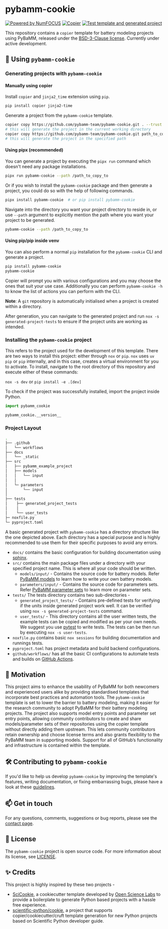 # pybamm-cookie

<!-- TODO: configure badges -->

<!-- [![Actions Status][actions-badge]][actions-link]
[![Documentation Status][rtd-badge]][rtd-link]

[![PyPI version][pypi-version]][pypi-link]
[![Conda-Forge][conda-badge]][conda-link]
[![PyPI platforms][pypi-platforms]][pypi-link]

[![GitHub Discussions][github-discussions-badge]][github-discussions-link]

[actions-badge]:            https://github.com/pybamm-team/pybamm-cookie/workflows/CI/badge.svg
[actions-link]:             https://github.com/pybamm-team/pybamm-cookie/actions
[conda-badge]:              https://img.shields.io/conda/vn/conda-forge/pybamm-cookie
[conda-link]:               https://github.com/conda-forge/pybamm-cookie-feedstock
[github-discussions-badge]: https://img.shields.io/static/v1?label=Discussions&message=Ask&color=blue&logo=github
[github-discussions-link]:  https://github.com/pybamm-team/pybamm-cookie/discussions
[pypi-link]:                https://pypi.org/project/pybamm-cookie/
[pypi-platforms]:           https://img.shields.io/pypi/pyversions/pybamm-cookie
[pypi-version]:             https://img.shields.io/pypi/v/pybamm-cookie
[rtd-badge]:                https://readthedocs.org/projects/pybamm-cookie/badge/?version=latest
[rtd-link]:                 https://pybamm-cookie.readthedocs.io/en/latest/?badge=latest -->

<!-- SPHINX-START -->
[![Powered by NumFOCUS](https://img.shields.io/badge/powered%20by-NumFOCUS-orange.svg?style=flat&colorA=E1523D&colorB=007D8A)](http://numfocus.org)
[![Copier](https://img.shields.io/endpoint?url=https://raw.githubusercontent.com/copier-org/copier/master/img/badge/badge-grayscale-inverted-border-red.json)](https://github.com/copier-org/copier)
[![Test template and generated project](https://github.com/pybamm-team/pybamm-cookie/actions/workflows/test_on_push.yml/badge.svg)](https://github.com/pybamm-team/pybamm-cookie/actions/workflows/test_on_push.yml)

This repository contains a `copier` template for battery modeling projects using PyBaMM, released under the [BSD-3-Clause license](https://github.com/pybamm-team/pybamm-cookie/blob/main/LICENSE). Currently under active development.

## 📄 Using `pybamm-cookie`

### Generating projects with `pybamm-cookie`

#### Manually using copier

Install `copier` and `jinja2_time` extension using `pip`.
```bash
pip install copier jinja2-time
```
Generate a project from the `pybamm-cookie` template.

```bash
copier copy https://github.com/pybamm-team/pybamm-cookie.git . --trust
# this will generate the project in the current working directory
copier copy https://github.com/pybamm-team/pybamm-cookie.git path_to_copy_to/ --trust
# this will generate the project in the specified path
```
#### Using pipx (recommended)

You can generate a project by executing the `pipx run` command which doesn't need any package installations.
```bash
pipx run pybamm-cookie --path /path_to_copy_to
```

Or if you wish to install the `pybamm-cookie` package and then generate a project, you could do so with the help of following commands.
```bash
pipx install pybamm-cookie  # or pip install pybamm-cookie
```
Navigate into the directory you want your project directory to reside in, or use `--path` argument to explicitly mention the path where you want your project to be generated.
```bash
pybamm-cookie --path /path_to_copy_to
```
#### Using pip/pip inside venv

You can also perform a normal `pip` installation for the `pybamm-cookie` CLI and generate a project.
```bash
pip install pybamm-cookie
pybamm-cookie
```

Copier will prompt you with various configurations and you may choose the ones that suit your use case.
Additionally you can perform `pybamm-cookie -h` to know the list of actions you can perform with the CLI.

**Note**: A `git` repository is automatically initialised when a project is created within a directory.

After generation, you can navigate to the generated project and run `nox -s generated-project-tests` to ensure if the project units are working as intended.

### Installing the `pybamm-cookie` project

This refers to the project used for the development of this template. There are two ways to install this project: either through `nox` or `pip`. `nox` uses `uv pip` or `pip` internally, and in this case, creates a virtual environment for you to activate.
To install, navigate to the root directory of this repository and execute either of these commands:

`nox -s dev`
or
`pip install -e .[dev]`

To check if the project was successfully installed, import the project inside Python.

```python
import pybamm_cookie

pybamm_cookie.__version__
```
### Project Layout
```bash
.
├── .github
│   └── workflows
├── docs
│   └── _static
├── src
│   ├── pybamm_example_project
│   ├── models
│   │   └── input
│   │  
│   └─ parameters
│       └── input
│  
├── tests
│    ├── generated_project_tests
│    │  
│    └── user_tests
├─ noxfile.py
└─ pyproject.toml
```
A basic generated project with `pybamm-cookie` has a directory structure like the one depicted above. Each directory has a special purpose and is highly recommended to use them for their specific purposes to avoid any errors.
- `docs/` contains the basic configuration for building documentation using [sphinx](https://www.sphinx-doc.org/).
- `src/` contains the main package files under a directory with your specified project name. This is where all your code should be written.
    - `models/input/` - Contains the source code for battery models. Refer [PyBaMM models](https://docs.pybamm.org/en/latest/source/api/models/index.html) to learn how to write your own battery models.
    - `parameters/input/` - Contains the source code for parameters sets. Refer [PyBaMM parameter sets](https://docs.pybamm.org/en/stable/source/api/parameters/parameter_sets.html) to learn more on parameter sets.
- `tests/` The tests directory contains two sub-directories -
    - `generated_project_tests/` - Contains pre-defined tests for verifying if the units inside generated project work well. It can be verified using `nox -s generated-project-tests` command.
    - `user_tests/` - This directory contains all the user written tests, the example tests can be copied and modified as per your own needs. We suggest you use [pytest](https://docs.pytest.org/en/stable/) to write tests. The tests can be then run by executing `nox -s user-tests`.
- `noxfile.py` contains basic `nox sessions` for building documentation and runnings tests.
- `pyproject.toml` has project metadata and build backend configurations.
- `github/workflows/` has all the basic CI configurations to automate tests and builds on [GitHub Actions](https://github.com/features/actions).

## 🚀 Motivation

This project aims to enhance the usability of PyBaMM for both newcomers and experienced users alike by providing standardised templates that incorporate best practices and automation tools. The `pybamm-cookie` template is set to lower the barrier to battery modeling, making it easier for the research community to adopt PyBaMM for their battery modeling projects. The project also supports model entry points and parameter set entry points, allowing community contributors to create and share models/parameter sets of their repositories using the copier template without directly adding them upstream. This lets community contributors retain ownership and choose license terms and also grants flexibility to the PyBaMM team in supporting models. Support for all of GitHub’s functionality and infrastructure is contained within the template.

## 🛠️ Contributing to `pybamm-cookie`

If you'd like to help us develop `pybamm-cookie` by improving the template's features, writing documentation, or fixing embarrassing bugs, please have a look at these [guidelines](https://github.com/pybamm-team/pybamm-cookie/blob/main/CONTRIBUTING.md).

## 📫 Get in touch

For any questions, comments, suggestions or bug reports, please see the
[contact page](https://www.pybamm.org/community).

## 📃 License

The `pybamm-cookie` project is open source code. For more information about its license, see [LICENSE](https://github.com/pybamm-team/pybamm-cookie/blob/main/LICENSE).

## ✨ Credits
This project is highly inspired by these two projects -
- [SciCookie](https://github.com/osl-incubator/scicookie), a cookiecutter template developed by [Open Science Labs](https://opensciencelabs.org/) to provide a boilerplate to generate Python based projects with a hassle free experience.
- [scientific-python/cookie](https://github.com/scientific-python/cookie), a project that supports copier/cookiecutter/cruft template generation for new Python projects based on Scientific Python developer guide.
<!-- SPHINX-END -->
